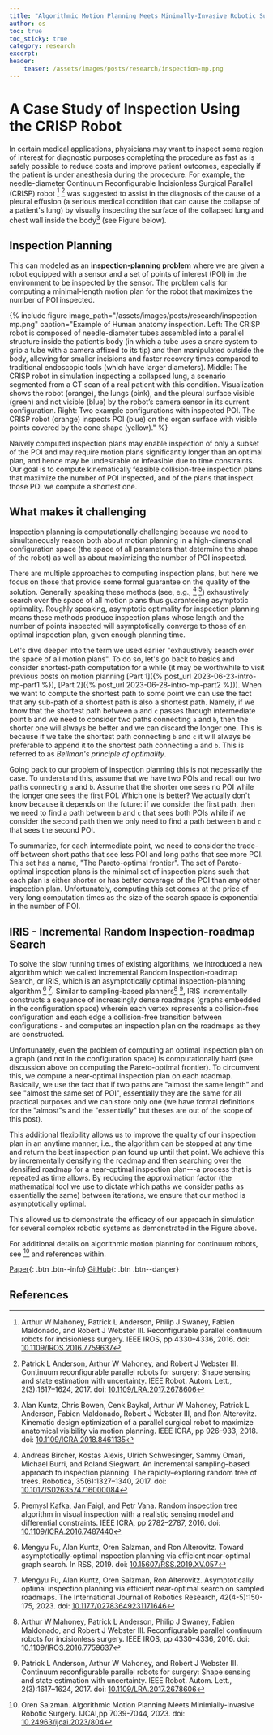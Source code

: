 ```yaml
---
title: "Algorithmic Motion Planning Meets Minimally-Invasive Robotic Surgery - Part 2"
author: os
toc: true
toc_sticky: true
category: research
excerpt: 
header:
    teaser: /assets/images/posts/research/inspection-mp.png
---
```

# A Case Study of Inspection Using the CRISP Robot
In certain medical applications, physicians may want to inspect some region of interest for diagnostic purposes completing the procedure as fast as is safely possible to reduce costs and improve patient outcomes, especially if the patient is under anesthesia during the procedure.
For example, the needle-diameter Continuum Reconfigurable Incisionless Surgical Parallel (CRISP) robot [^1] [^2] was suggested to assist in the diagnosis of the cause of a pleural effusion (a serious medical condition that can cause the collapse of a patient's lung) by visually inspecting the surface of the collapsed lung and chest wall inside the body[^3] (see Figure below).

## Inspection Planning
This can modeled as an **inspection-planning problem** where we are given a robot equipped with a sensor and a set of points of interest (POI) in the environment to be inspected by the sensor. The problem calls for computing a minimal-length motion plan for the robot that maximizes the number of POI inspected.

{% include figure image_path="/assets/images/posts/research/inspection-mp.png"
caption="Example of Human anatomy inspection. Left: The CRISP robot is composed of needle-diameter tubes assembled into a parallel structure inside the patient’s body (in which a tube uses a snare system to grip a tube with a camera affixed to its tip) and then manipulated outside the body, allowing for smaller incisions and faster recovery times compared to traditional endoscopic tools (which have larger diameters). Middle: The CRISP robot in simulation inspecting a collapsed lung, a scenario segmented from a CT scan of a real patient with this condition. Visualization shows the robot (orange), the lungs (pink), and the pleural surface visible (green) and not visible (blue) by the robot’s camera sensor in its current configuration. Right: Two example configurations with inspected POI. The CRISP robot (orange) inspects POI (blue) on the organ surface with visible points covered by the cone shape (yellow)." %}

Naively computed inspection plans may enable inspection of only a subset of the POI and may require motion plans significantly longer than an optimal plan, and hence may be undesirable or infeasible due to time constraints. Our goal is to compute kinematically feasible collision-free inspection plans that maximize the number of POI inspected, and of the plans that inspect those POI we compute a shortest one.

## What makes it challenging
Inspection planning is computationally challenging because we need to simultaneously reason  both about motion planning in a high-dimensional configuration space 
(the space of all parameters that determine the shape of the robot) as well as about maximizing the number of POI inspected.  

There are multiple approaches to computing inspection plans, but here we focus on those that provide some formal guarantee on the quality of the solution. Generally speaking these methods (see, e.g., [^4] [^5]) exhaustively search over the space of all motion plans thus guaranteeing asymptotic optimality.
Roughly speaking, asymptotic optimality for inspection planning means these methods produce inspection plans whose length and the number of points inspected will asymptotically converge to those of an optimal inspection plan, given enough planning time.

Let's dive deeper into the term we used earlier "exhaustively search over the space of all motion plans". To do so, let's go back to basics and consider shortest-path computation for a while (it may be worthwhile to visit previous posts on motion planning [Part 1]({% post_url 2023-06-23-intro-mp-part1 %}), [Part 2]({% post_url 2023-06-28-intro-mp-part2 %})). When we want to compute the shortest path to some point we can use the fact that any sub-path of a shortest path is also a shortest path. Namely, if we know that the shortest path between `a` and `c` passes through intermediate point `b` and we need to consider two paths connecting `a` and `b`, then the shorter one will always be better and we can discard the longer one. This is because if we take the shortest path connecting `b` and `c` it will always be preferable to append it to the shortest path connecting `a` and `b`. This is referred to as *Bellman's principle of optimality*.

Going back to our problem of inspection planning this is not necessarily the case. To understand this, assume that we have two POIs and recall our two paths connecting `a` and `b`. Assume that the shorter one sees no POI while the longer one sees the first POI. Which one is better? We actually don't know because it depends on the future: if we consider the first path, then we need to find a path between `b` and `c` that sees both POIs while if we consider the second path then we only need to find a path between `b` and `c` that sees the second POI.

To summarize, for each intermediate point, we need to consider the trade-off between short paths that see less POI and long paths that see more POI. This set has a name, "The Pareto-optimal frontier". The set of Pareto-optimal inspection plans is the minimal set of inspection plans such that each plan is either shorter or has better coverage of the POI than any other inspection plan.
Unfortunately, computing this set comes at the price of very long computation times as the size of the search space is exponential in the number of POI.

## IRIS - Incremental Random Inspection-roadmap Search
To solve the slow running times of existing algorithms, we introduced a new algorithm which we called Incremental Random Inspection-roadmap Search, or IRIS, which is an asymptotically optimal inspection-planning algorithm [^8] [^9]. Similar to sampling-based planners[^1] [^2], IRIS incrementally constructs a sequence of increasingly dense roadmaps (graphs embedded in the configuration space) wherein each vertex represents a collision-free configuration and each edge a collision-free transition between configurations - and computes an inspection plan on the roadmaps as they are constructed.

Unfortunately, even the problem of computing an optimal inspection plan on a graph (and not in the configuration space) is computationally hard (see discussion above on computing the Pareto-optimal frontier). To circumvent this, we compute a near-optimal inspection plan on each roadmap. Basically, we use the fact that if two paths are "almost the same length" and see "almost the same set of POI", essentially they are the same for all practical purposes and we can store only one (we have formal definitions for the "almost"s and the "essentially" but theses are out of the scope of this post).

This additional flexibility allows us to improve the quality of our inspection plan in an anytime manner, i.e., the algorithm can be stopped at any time and return the best inspection plan found up until that point.
We achieve this by incrementally densifying the roadmap and then searching over the densified roadmap for a near-optimal inspection plan---a process that is repeated as time allows.
By reducing the approximation factor (the mathematical tool we use to dictate which paths we consider paths as essentially the same) between iterations, we ensure  that our method is asymptotically optimal.

This allowed us to demonstrate the efficacy of our approach in simulation for several complex robotic systems as demonstrated in the Figure above.

For additional details on algorithmic motion planning for continuum robots, see [^10] and references within.

[Paper](https://doi.org/10.1177/02783649231171646){: .btn .btn--info} 
[GitHub](https://github.com/UNC-Robotics/IRIS){: .btn .btn--danger} 

## References
[^1]: Arthur W Mahoney, Patrick L Anderson, Philip J Swaney, Fabien Maldonado, and Robert J Webster III. Reconfigurable parallel continuum robots for incisionless surgery. IEEE IROS, pp 4330–4336, 2016. doi: [10.1109/IROS.2016.7759637](https://doi.org/10.1109/IROS.2016.7759637)

[^2]: Patrick L Anderson, Arthur W Mahoney, and Robert J Webster III. Continuum reconfigurable parallel robots for surgery: Shape sensing and state estimation with uncertainty. IEEE Robot. Autom. Lett., 2(3):1617–1624, 2017. doi: [10.1109/LRA.2017.2678606](https://doi.org/10.1109/LRA.2017.2678606)

[^3]: Alan Kuntz, Chris Bowen, Cenk Baykal, Arthur W Mahoney, Patrick L Anderson, Fabien Maldonado, Robert J Webster III, and Ron Alterovitz. Kinematic design optimization of a parallel surgical robot to maximize anatomical visibility via motion planning. IEEE ICRA, pp 926–933, 2018. doi: [10.1109/ICRA.2018.8461135](https://doi.org/10.1109/ICRA.2018.8461135)

[^4]: Andreas Bircher, Kostas Alexis, Ulrich Schwesinger, Sammy Omari, Michael Burri, and Roland Siegwart. An incremental sampling–based approach to inspection planning: The rapidly–exploring random tree of trees. Robotica, 35(6):1327–1340, 2017. doi: [10.1017/S0263574716000084](https://doi.org/10.1017/S0263574716000084)

[^5]: Premysl Kafka, Jan Faigl, and Petr Vana. Random inspection tree algorithm in visual inspection with a realistic sensing model and differential constraints. IEEE ICRA, pp 2782–2787, 2016. doi: [10.1109/ICRA.2016.7487440](https://doi.org/10.1109/ICRA.2016.7487440)

[^8]: Mengyu Fu, Alan Kuntz, Oren Salzman, and Ron Alterovitz. Toward asymptotically-optimal inspection planning via efficient near-optimal graph search. In RSS, 2019. doi: [10.15607/RSS.2019.XV.057](https://doi.org/10.15607/RSS.2019.XV.057)

[^9]: Mengyu Fu, Alan Kuntz, Oren Salzman, Ron Alterovitz. Asymptotically optimal inspection planning via efficient near-optimal search on sampled roadmaps. The International Journal of Robotics Research, 42(4-5):150-175, 2023.  doi: [10.1177/02783649231171646](https://doi.org/10.1177/02783649231171646)

[^10]: Oren Salzman. Algorithmic Motion Planning Meets Minimially-Invasive Robotic Surgery. IJCAI,pp 7039-7044, 2023. doi: [10.24963/ijcai.2023/804](https://doi.org/10.24963/ijcai.2023/804)